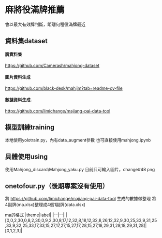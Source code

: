 # 麻將役滿牌推薦
會以最大有效牌判斷，距離何種役滿牌最近

## 資料集dataset
#### 牌資料集
https://github.com/Camerash/mahjong-dataset
#### 圖片資料生成
https://github.com/black-desk/mahjim?tab=readme-ov-file
#### 數據資料生成.
https://github.com/limichange/majiang-pai-data-tool

## 模型訓練training
本地使用yolotrain.py，內有data_augment參數
也可直接使用mahjong.ipynb

## 具體使用using
使用Mahjong_discard\Mahjong_yaku.py
目前只可輸入圖片，change#48 png

## onetofour.py（後期專案沒有使用）

將 https://github.com/limichange/majiang-pai-data-tool 生成的數據做整理
將4副牌(ma.xlsx)整理成4個1副牌(data.xlsx)

ma的格式
|theme|label|
|--|--|
|[0,0,2,30,0,8,2,30,0,9,2,30,8,17,12,32,8,18,12,32,8,26,12,32,9,30,25,33,9,31,25,33,9,32,25,33,17,33,15,27,17,27,15,27,17,28,15,27,18,29,31,28,18,29,31,28]|[0,1,2,3]|

